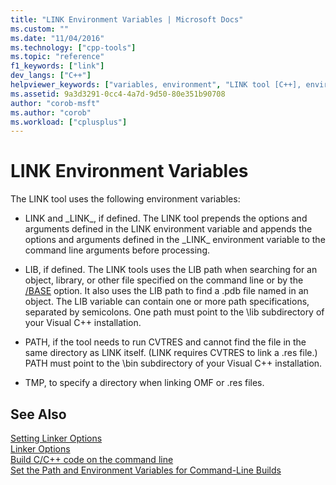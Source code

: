 ```yaml
---
title: "LINK Environment Variables | Microsoft Docs"
ms.custom: ""
ms.date: "11/04/2016"
ms.technology: ["cpp-tools"]
ms.topic: "reference"
f1_keywords: ["link"]
dev_langs: ["C++"]
helpviewer_keywords: ["variables, environment", "LINK tool [C++], environment variables", "LIB environment variable", "environment variables [C++], LINK"]
ms.assetid: 9a3d3291-0cc4-4a7d-9d50-80e351b90708
author: "corob-msft"
ms.author: "corob"
ms.workload: ["cplusplus"]
---
```

# LINK Environment Variables

The LINK tool uses the following environment variables:

- LINK and \_LINK\_, if defined. The LINK tool prepends the options and arguments defined in the LINK environment variable and appends the options and arguments defined in the \_LINK\_ environment variable to the command line arguments before processing.

- LIB, if defined. The LINK tools uses the LIB path when searching for an object, library, or other file specified on the command line or by the [/BASE](../../build/reference/base-base-address.md) option. It also uses the LIB path to find a .pdb file named in an object. The LIB variable can contain one or more path specifications, separated by semicolons. One path must point to the \lib subdirectory of your Visual C++ installation.

- PATH, if the tool needs to run CVTRES and cannot find the file in the same directory as LINK itself. (LINK requires CVTRES to link a .res file.) PATH must point to the \bin subdirectory of your Visual C++ installation.

- TMP, to specify a directory when linking OMF or .res files.

## See Also

[Setting Linker Options](../../build/reference/setting-linker-options.md)<br/>
[Linker Options](../../build/reference/linker-options.md)<br/>
[Build C/C++ code on the command line](../../build/building-on-the-command-line.md)<br/>
[Set the Path and Environment Variables for Command-Line Builds](../../build/setting-the-path-and-environment-variables-for-command-line-builds.md)
